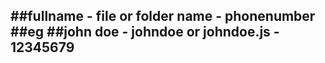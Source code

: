 ##fullname - file or folder name - phonenumber
##eg
##john doe - johndoe or johndoe.js - 12345679
----------------------------------------------